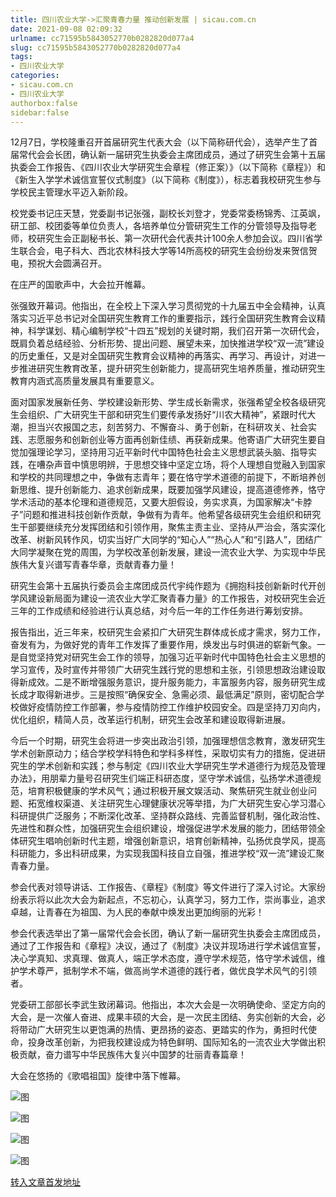 ```yaml
---
title: 四川农业大学->汇聚青春力量 推动创新发展 | sicau.com.cn
date: 2021-09-08 02:09:32
urlname: cc71595b5843052770b0282820d077a4
slug: cc71595b5843052770b0282820d077a4
tags: 
- 四川农业大学
categories:
- sicau.com.cn
- 四川农业大学
authorbox:false
sidebar:false
---
```

12月7日，学校隆重召开首届研究生代表大会（以下简称研代会），选举产生了首届常代会会长团，确认新一届研究生执委会主席团成员，通过了研究生会第十五届执委会工作报告、《四川农业大学研究生会章程（修正案）》（以下简称《章程》）和《新生入学学术诚信宣誓仪式制度》（以下简称《制度》），标志着我校研究生参与学校民主管理水平迈入新阶段。

校党委书记庄天慧，党委副书记张强，副校长刘登才，党委常委杨锦秀、江英飒，研工部、校团委等单位负责人，各培养单位分管研究生工作的分管领导及指导老师，校研究生会正副秘书长、第一次研代会代表共计100余人参加会议。四川省学生联合会，电子科大、西北农林科技大学等14所高校的研究生会纷纷发来贺信贺电，预祝大会圆满召开。

在庄严的国歌声中，大会拉开帷幕。

张强致开幕词。他指出，在全校上下深入学习贯彻党的十九届五中全会精神，认真落实习近平总书记对全国研究生教育工作的重要指示，践行全国研究生教育会议精神，科学谋划、精心编制学校“十四五”规划的关键时期，我们召开第一次研代会，既肩负着总结经验、分析形势、提出问题、展望未来，加快推进学校“双一流”建设的历史重任，又是对全国研究生教育会议精神的再落实、再学习、再设计，对进一步推进研究生教育改革，提升研究生创新能力，提高研究生培养质量，推动研究生教育内涵式高质量发展具有重要意义。

面对国家发展新任务、学校建设新形势、学生成长新需求，张强希望全校各级研究生会组织、广大研究生干部和研究生们要传承发扬好“川农大精神”，紧跟时代大潮，担当兴农报国之志，刻苦努力、不懈奋斗、勇于创新，在科研攻关、社会实践、志愿服务和创新创业等方面再创新佳绩、再获新成果。他寄语广大研究生要自觉加强理论学习，坚持用习近平新时代中国特色社会主义思想武装头脑、指导实践，在嘈杂声音中慎思明辨，于思想交锋中坚定立场，将个人理想自觉融入到国家和学校的共同理想之中，争做有志青年；要在恪守学术道德的前提下，不断培养创新思维、提升创新能力、追求创新成果，既要加强学风建设，提高道德修养，恪守学术活动的基本伦理和道德规范，又要大胆假设，务实求真，为国家解决“卡脖子”问题和推进科技创新作贡献，争做有为青年。他希望各级研究生会组织和研究生干部要继续充分发挥团结和引领作用，聚焦主责主业、坚持从严治会，落实深化改革、树新风转作风，切实当好广大同学的“知心人”“热心人”和“引路人”，团结广大同学凝聚在党的周围，为学校改革创新发展，建设一流农业大学、为实现中华民族伟大复兴谱写青春华章，贡献青春力量！

研究生会第十五届执行委员会主席团成员代宇纯作题为《拥抱科技创新新时代开创学风建设新局面为建设一流农业大学汇聚青春力量》的工作报告，对校研究生会近三年的工作成绩和经验进行认真总结，对今后一年的工作任务进行筹划安排。

报告指出，近三年来，校研究生会紧扣广大研究生群体成长成才需求，努力工作，奋发有为，为做好党的青年工作发挥了重要作用，焕发出与时俱进的崭新气象。一是自觉坚持党对研究生会工作的领导，加强习近平新时代中国特色社会主义思想的学习宣传，及时宣传并带领广大研究生践行党的思想和主张，引领思想政治建设取得新成效。二是不断增强服务意识，提升服务能力，丰富服务内容，服务研究生成长成才取得新进步。三是按照“确保安全、急需必须、最低满足”原则，密切配合学校做好疫情防控工作部署，参与疫情防控工作维护校园安全。四是坚持刀刃向内，优化组织，精简人员，改革运行机制，研究生会改革和建设取得新进展。

今后一个时期，研究生会将进一步突出政治引领，加强理想信念教育，激发研究生学术创新原动力；结合学校学科特色和学科多样性，采取切实有力的措施，促进研究生的学术创新和实践；参与制定《四川农业大学研究生学术道德行为规范及管理办法》，用朋辈力量号召研究生们端正科研态度，坚守学术诚信，弘扬学术道德规范，培育积极健康的学术风气；通过积极开展文娱活动、聚焦研究生就业创业问题、拓宽维权渠道、关注研究生心理健康状况等举措，为广大研究生安心学习潜心科研提供广泛服务；不断深化改革、坚持群众路线、完善监督机制，强化政治性、先进性和群众性，加强研究生会组织建设，增强促进学术发展的能力，团结带领全体研究生唱响创新时代主题，增强创新意识，培育创新精神，弘扬优良学风，提高科研能力，多出科研成果，为实现我国科技自立自强，推进学校“双一流”建设汇聚青春力量。

参会代表对领导讲话、工作报告、《章程》《制度》等文件进行了深入讨论。大家纷纷表示将以此次大会为新起点，不忘初心，认真学习，努力工作，崇尚事业，追求卓越，让青春在为祖国、为人民的奉献中焕发出更加绚丽的光彩！

参会代表选举出了第一届常代会会长团，确认了新一届研究生执委会主席团成员，通过了工作报告和《章程》决议，通过了《制度》决议并现场进行学术诚信宣誓，决心学真知、求真理、做真人，端正学术态度，遵守学术规范，恪守学术诚信，维护学术尊严，抵制学术不端，做高尚学术道德的践行者，做优良学术风气的引领者。

党委研工部部长李武生致闭幕词。他指出，本次大会是一次明确使命、坚定方向的大会，是一次催人奋进、成果丰硕的大会，是一次民主团结、务实创新的大会，必将带动广大研究生以更饱满的热情、更昂扬的姿态、更踏实的作为，勇担时代使命，投身改革创新，为把我校建设成为特色鲜明、国际知名的一流农业大学做出积极贡献，奋力谱写中华民族伟大复兴中国梦的壮丽青春篇章！

大会在悠扬的《歌唱祖国》旋律中落下帷幕。

![图](https://news.sicau.edu.cn/__local/4/49/B7/296950BAB45A75D08282F1ED0D2_D7DD6E14_16565.jpg)

![图](https://news.sicau.edu.cn/__local/5/39/36/9788C3A02C4F45BB146ACCDA740_A5ABE314_E50C.jpg)

![图](https://news.sicau.edu.cn/__local/5/2C/06/CC880D802C25250B4BD28E3AAB2_E30F1670_E457.jpg)

![图](https://news.sicau.edu.cn/__local/F/67/12/ACE41601A6DD9EDA2719DF93EB1_CCDBB408_15B3F.jpg)

[转入文章首发地址](https://news.sicau.edu.cn/info/1135/60290.htm)